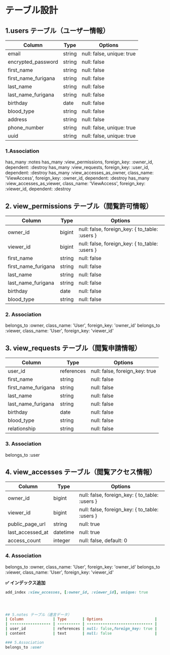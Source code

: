 

# テーブル設計

## 1.users テーブル（ユーザー情報）
| Column                        | Type   | Options     |
| ----------------------------- | ------ | ----------- |
| email                         | string | null: false, unique: true |
| encrypted_password            | string | null: false |
| first_name                    | string | null: false |
| first_name_furigana           | string | null: false |
| last_name                     | string | null: false |
| last_name_furigana            | string | null: false |
| birthday                      | date   | null: false |
| blood_type                    | string | null: false |
| address                       | string | null: false |
| phone_number                  | string | null: false, unique: true |
| uuid                          | string | null: false, unique: true |

### 1.Association
has_many :notes
has_many :view_permissions, foreign_key: :owner_id, dependent: :destroy
has_many :view_requests, foreign_key: :user_id, dependent: :destroy
has_many :view_accesses_as_owner, class_name: 'ViewAccess', foreign_key: :owner_id, dependent: :destroy
has_many :view_accesses_as_viewer, class_name: 'ViewAccess', foreign_key: :viewer_id, dependent: :destroy










## 2. view_permissions テーブル（閲覧許可情報）
| Column                   | Type       | Options                                   |
| ------------------------ | ---------- | ----------------------------------------- |
| owner_id                 | bigint     | null: false, foreign_key: { to_table: :users } |
| viewer_id                | bigint     | null: false, foreign_key: { to_table: :users } |
| first_name               | string     | null: false |
| first_name_furigana      | string     | null: false |
| last_name                | string     | null: false |
| last_name_furigana       | string     | null: false |
| birthday                 | date       | null: false |
| blood_type               | string     | null: false |

### **2. Association**
belongs_to :owner, class_name: 'User', foreign_key: 'owner_id'
belongs_to :viewer, class_name: 'User', foreign_key: 'viewer_id'










## 3. view_requests テーブル（閲覧申請情報）
| Column              | Type       | Options                                         |
| ------------------- | ---------- | ----------------------------------------------- |
| user_id             | references | null: false, foreign_key: true                 | # 閲覧者
| first_name          | string     | null: false                                    |
| first_name_furigana | string     | null: false                                    |
| last_name           | string     | null: false                                    |
| last_name_furigana  | string     | null: false                                    |
| birthday            | date       | null: false                                    |
| blood_type          | string     | null: false                                    |
| relationship        | string     | null: false                                    |

### **3. Association**
belongs_to :user










## 4. view_accesses テーブル（閲覧アクセス情報）
| Column           | Type       | Options                                         |
| ---------------- | ---------- | ----------------------------------------------- |
| owner_id         | bigint     | null: false, foreign_key: { to_table: :users }  | # 公開者
| viewer_id        | bigint     | null: false, foreign_key: { to_table: :users }  | # 閲覧者
| public_page_url  | string     | null: true                                      |
| last_accessed_at | datetime   | null: true                                      |
| access_count     | integer    | null: false, default: 0                         |

### **4. Association**
belongs_to :owner, class_name: 'User', foreign_key: 'owner_id'
belongs_to :viewer, class_name: 'User', foreign_key: 'viewer_id'

**✅ インデックス追加**
```ruby
add_index :view_accesses, [:owner_id, :viewer_id], unique: true




## 5.notes テーブル（遺言データ）
| Column             | Type       | Options                       |
| ------------------ | ---------- | ----------------------------- |
| user_id            | references | null: false,foreign_key: true |
| content            | text       | null: false                   |    ## 遺言の内容

### 5.Association
belongs_to :user


